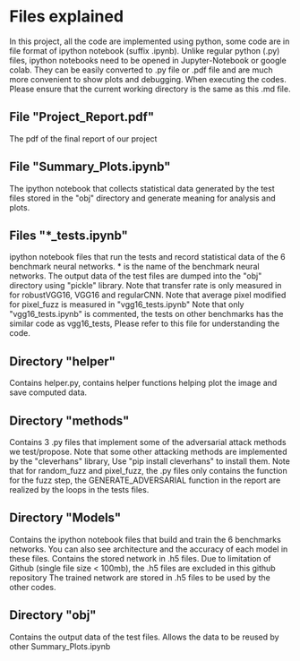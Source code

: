 #  Files explained 
In this project, all the code are implemented using python, some code are in file format of ipython notebook (suffix .ipynb). Unlike regular python (.py) files, ipython notebooks need to be opened in Jupyter-Notebook or google colab. They can be easily converted to .py file or .pdf file and are much more convenient to show plots and debugging. 
When executing the codes. Please ensure that the current working directory is the same as this .md file. 
## File "Project_Report.pdf"
The pdf of the final report of our project
## File "Summary_Plots.ipynb"
The ipython notebook that collects statistical data generated by the test files stored in the "obj" directory and  generate meaning for analysis and plots. 
## Files "*_tests.ipynb"
ipython notebook files that run the tests and record statistical data of the 6 benchmark neural networks.
\* is the name of the benchmark neural networks. 
The output data of the test files are dumped into the "obj" directory using "pickle" library. 
Note that transfer rate is only measured in for robustVGG16, VGG16 and regularCNN. 
Note that average pixel modified for pixel_fuzz is measured in "vgg16_tests.ipynb"
Note that only "vgg16_tests.ipynb" is commented, the tests on other benchmarks has the similar code as vgg16_tests, Please refer to this file for understanding the code. 
## Directory "helper"
Contains helper.py, contains helper functions helping plot the image and save computed data. 
## Directory "methods"
Contains 3 .py files that implement some of the adversarial  attack methods we test/propose.
Note that some other attacking methods are implemented by the "cleverhans" library, Use "pip install cleverhans" to install them. 
Note that for random_fuzz and pixel_fuzz, the .py files only contains the function for the fuzz step, the GENERATE_ADVERSARIAL  function in the report are realized by the loops in the tests files. 
## Directory "Models"
Contains the ipython notebook files that build and train the 6 benchmarks networks. You can also see architecture and the accuracy of each model in these files.
Contains the stored network in .h5 files. Due to limitation of Github (single file size < 100mb), the .h5 files are excluded in this github repository
The trained network are stored in .h5 files to be used by the other codes. 
## Directory "obj"
Contains the output data of the test files. Allows the data to be reused by other Summary_Plots.ipynb

